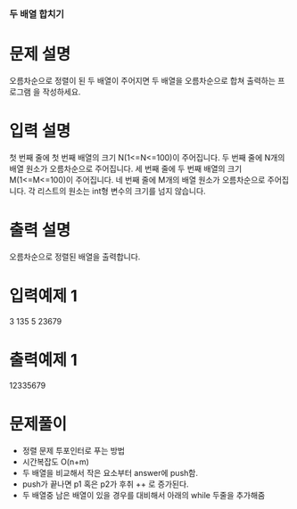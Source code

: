 ### 두 배열 합치기

# 문제 설명

오름차순으로 정렬이 된 두 배열이 주어지면 두 배열을 오름차순으로 합쳐 출력하는 프로그램 을 작성하세요.

# 입력 설명

첫 번째 줄에 첫 번째 배열의 크기 N(1<=N<=100)이 주어집니다. 두 번째 줄에 N개의 배열 원소가 오름차순으로 주어집니다.
세 번째 줄에 두 번째 배열의 크기 M(1<=M<=100)이 주어집니다. 네 번째 줄에 M개의 배열 원소가 오름차순으로 주어집니다.
각 리스트의 원소는 int형 변수의 크기를 넘지 않습니다.

# 출력 설명

오름차순으로 정렬된 배열을 출력합니다.

# 입력예제 1

3
135
5
23679

# 출력예제 1

12335679

# 문제풀이

- 정렬 문제 투포인터로 푸는 방법
- 시간복잡도 O(n+m)
- 두 배열을 비교해서 작은 요소부터 answer에 push함.
- push가 끝나면 p1 혹은 p2가 후취 ++ 로 증가된다.
- 두 배열중 남은 배열이 있을 경우를 대비해서 아래의 while 두줄을 추가해줌
